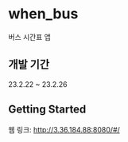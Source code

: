 # when_bus

버스 시간표 앱

## 개발 기간
23.2.22 ~ 23.2.26

## Getting Started

웹 링크: http://3.36.184.88:8080/#/
